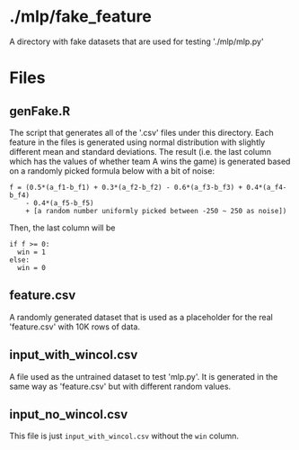 # ./mlp/fake\_feature

A directory with fake datasets that are used for testing './mlp/mlp.py'

# Files

## genFake.R

The script that generates all of the '.csv' files under this directory. Each
feature in the files is generated using normal distribution with slightly
different mean and standard deviations. The result (i.e. the last column which
has the values of whether team A wins the game) is generated based on a
randomly picked formula below with a bit of noise:


    f = (0.5*(a_f1-b_f1) + 0.3*(a_f2-b_f2) - 0.6*(a_f3-b_f3) + 0.4*(a_f4-b_f4)
        - 0.4*(a_f5-b_f5)
        + [a random number uniformly picked between -250 ~ 250 as noise])

Then, the last column will be

    if f >= 0:
      win = 1
    else:
      win = 0

## feature.csv

A randomly generated dataset that is used as a placeholder for the real
'feature.csv' with 10K rows of data.

## input\_with\_wincol.csv

A file used as the untrained dataset to test 'mlp.py'. It is generated in the
same way as 'feature.csv' but with different random values.

## input\_no\_wincol.csv

This file is just `input_with_wincol.csv` without the `win` column.
